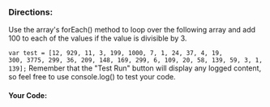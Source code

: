 <h3>Directions:</h3>
Use the array's forEach() method to loop over the following array and add 100 to each of the values if the value is divisible by 3.

<code>var test = [12, 929, 11, 3, 199, 1000, 7, 1, 24, 37, 4, 19, 300, 3775, 299, 36, 209, 148, 169, 299, 6, 109, 20, 58, 139, 59, 3, 1, 139];</code>
Remember that the "Test Run" button will display any logged content, so feel free to use console.log() to test your code.

<h4>Your Code:</h4>
